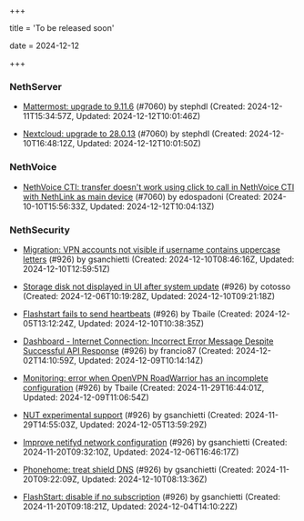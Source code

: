 +++

title = 'To be released soon'

date = 2024-12-12

+++

### NethServer

- [Mattermost: upgrade to 9.11.6](https://github.com/NethServer/dev/issues/7212) (#7060) by stephdl (Created: 2024-12-11T15:34:57Z, Updated: 2024-12-12T10:01:46Z)

- [Nextcloud: upgrade to 28.0.13](https://github.com/NethServer/dev/issues/7206) (#7060) by stephdl (Created: 2024-12-10T16:48:12Z, Updated: 2024-12-12T10:01:50Z)

### NethVoice

- [NethVoice CTI: transfer doesn't work using click to call in NethVoice CTI with  NethLink  as main device](https://github.com/NethServer/dev/issues/7060) (#7060) by edospadoni (Created: 2024-10-10T15:56:33Z, Updated: 2024-12-12T10:04:13Z)

### NethSecurity

- [Migration: VPN accounts not visible if username contains uppercase letters](https://github.com/NethServer/nethsecurity/issues/966) (#926) by gsanchietti (Created: 2024-12-10T08:46:16Z, Updated: 2024-12-10T12:59:51Z)

- [Storage disk not displayed in UI after system update](https://github.com/NethServer/nethsecurity/issues/960) (#926) by cotosso (Created: 2024-12-06T10:19:28Z, Updated: 2024-12-10T09:21:18Z)

- [Flashstart fails to send heartbeats](https://github.com/NethServer/nethsecurity/issues/955) (#926) by Tbaile (Created: 2024-12-05T13:12:24Z, Updated: 2024-12-10T10:38:35Z)

- [Dashboard - Internet Connection: Incorrect Error Message Despite Successful API Response](https://github.com/NethServer/nethsecurity/issues/945) (#926) by francio87 (Created: 2024-12-02T14:10:59Z, Updated: 2024-12-09T10:14:14Z)

- [Monitoring: error when OpenVPN RoadWarrior has an incomplete configuration](https://github.com/NethServer/nethsecurity/issues/943) (#926) by Tbaile (Created: 2024-11-29T16:44:01Z, Updated: 2024-12-09T11:06:54Z)

- [NUT experimental support](https://github.com/NethServer/nethsecurity/issues/942) (#926) by gsanchietti (Created: 2024-11-29T14:55:03Z, Updated: 2024-12-05T13:59:29Z)

- [Improve netifyd network configuration](https://github.com/NethServer/nethsecurity/issues/929) (#926) by gsanchietti (Created: 2024-11-20T09:32:10Z, Updated: 2024-12-06T16:46:17Z)

- [Phonehome: treat shield DNS](https://github.com/NethServer/nethsecurity/issues/928) (#926) by gsanchietti (Created: 2024-11-20T09:22:09Z, Updated: 2024-12-10T08:13:36Z)

- [FlashStart: disable if no subscription](https://github.com/NethServer/nethsecurity/issues/926) (#926) by gsanchietti (Created: 2024-11-20T09:18:21Z, Updated: 2024-12-04T14:10:22Z)


